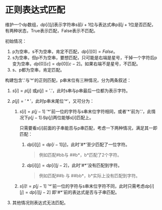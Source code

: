 # 正则表达式匹配

维护一个dp数组，$dp[i][j]$表示字符串s前$i+1$位与表达式串p前$j+1$位是否匹配，有两种状态，True表示匹配，False表示不匹配。

初始情况：

1. p为空串，s不为空串，肯定不匹配，$dp[i][0]=False$。
2. s为空串，但p不为空串，要想匹配，只可能是右端是星号，干掉一个字符后p变为空串，$dp[0][c] = dp[0][c-2]$。如果右端不是星号，不匹配。
3. s、p都为空串，肯定匹配。

构建包含'\.'与'\*'的正则匹配，p串末位有三种情况，分为两条叙述：

1. $s[i] = p[j]$ 或$p[j] = '.'$，此时s串与p串最后一位都为表示字符。

2. $p[j]='*'$，此时p串末尾位'\*'，又可分为：

   1. $s[i]=p[j-1]$  '\*'前一位的字符与s串末位字符相同，或者'\*'前为'\.'，此情况下$p[j-1]与p[j]$两位能够$s[i]$匹配上。

      只需要看$s[i]$前面的子串能否与p串匹配，考虑一下两种情况，满足其一即匹配：

      1. $dp[i][j] = dp[i-1][j]$，此时'#\*'至少匹配了一位字符。

         > 例如匹配#bb与 ##b\*，b\*匹配了2个字符。

      2. $dp[i][j] = dp[i][j-2]$，此时'#\*'没有匹配到字符。

         > 例如匹配##b 与  ##bb*，b\*实际上没有匹配到字符。

   2. $s[i] != p[j-1]$ '\*'前一位的字符与s串末位字符不同，此时只需考虑$dp[i][j]=dp[i][j-2]$ 即'#\*'前的表达式是否与子串匹配。

3. 其他情况则表达式无法匹配。